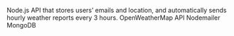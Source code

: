 Node.js API that stores users’ emails and location, and automatically sends hourly weather reports every 3 hours. 
OpenWeatherMap API 
Nodemailer 
MongoDB
